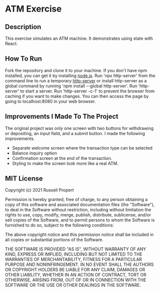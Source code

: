# ATM Exercise
## Description
This exercise simulates an ATM machine. It demonstrates using state with React.
## How To Run
Fork the repository and clone it to your machine. If you don't have npm installed, you can get it by installing [node.js](https://nodejs.org/en/download/). Run 'npx http-server' from the command line to run a temporary [http-server](https://www.npmjs.com/package/http-server) or install http-server as a global command by running 'npm install --global http-server'. Run 'http-server' to start a server. Run 'http-server -c-1' to prevent the browser from caching if you want to make changes. You can then access the page by going to localhost:8080 in your web browser.
## Improvements I Made To The Project
The original project was only one screen with two buttons for withdrawing or depositing, an input field, and a submit button. I made the following improvements.
- Separate welcome screen where the transaction type can be selected
- Balance inquiry option
- Confirmation screen at the end of the transaction. 
- Styling to make the screen look more like a real ATM.

## MIT License
Copyright (c) 2021 Russell Propert

Permission is hereby granted, free of charge, to any person obtaining a copy
of this software and associated documentation files (the "Software"), to deal
in the Software without restriction, including without limitation the rights
to use, copy, modify, merge, publish, distribute, sublicense, and/or sell
copies of the Software, and to permit persons to whom the Software is
furnished to do so, subject to the following conditions:

The above copyright notice and this permission notice shall be included in all
copies or substantial portions of the Software.

THE SOFTWARE IS PROVIDED "AS IS", WITHOUT WARRANTY OF ANY KIND, EXPRESS OR
IMPLIED, INCLUDING BUT NOT LIMITED TO THE WARRANTIES OF MERCHANTABILITY,
FITNESS FOR A PARTICULAR PURPOSE AND NONINFRINGEMENT. IN NO EVENT SHALL THE
AUTHORS OR COPYRIGHT HOLDERS BE LIABLE FOR ANY CLAIM, DAMAGES OR OTHER
LIABILITY, WHETHER IN AN ACTION OF CONTRACT, TORT OR OTHERWISE, ARISING FROM,
OUT OF OR IN CONNECTION WITH THE SOFTWARE OR THE USE OR OTHER DEALINGS IN THE
SOFTWARE.
